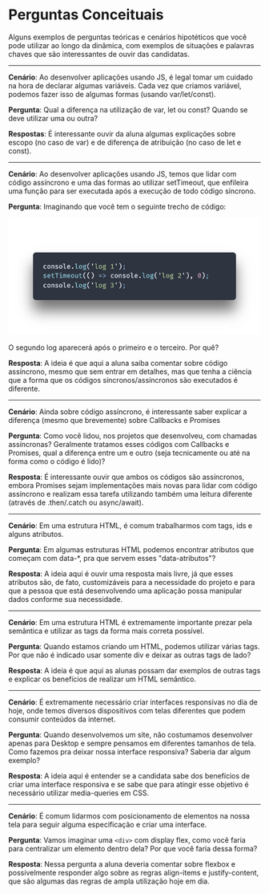 # Perguntas Conceituais

Alguns exemplos de perguntas teóricas e cenários hipotéticos que você pode utilizar ao longo da dinâmica, com exemplos de situações e palavras chaves que são interessantes de ouvir das candidatas.

---

**Cenário**: Ao desenvolver aplicações usando JS, é legal tomar um cuidado na hora de declarar algumas variáveis. Cada vez que criamos variável, podemos fazer isso de algumas formas (usando var/let/const).

**Pergunta**: Qual a diferença na utilização de var, let ou const? Quando se deve utilizar uma ou outra?

**Respostas**: É interessante ouvir da aluna algumas explicações sobre escopo (no caso de var) e de diferença de atribuição (no caso de let e const).

---

**Cenário**: Ao desenvolver aplicações usando JS, temos que lidar com código assíncrono e uma das formas ao utilizar setTimeout, que enfileira uma função para ser executada após a execução de todo código síncrono.

**Pergunta**: Imaginando que você tem o seguinte trecho de código:

![Pergunta conceitual 2](./images/06-perguntas-conceituais/01.png)

O segundo log aparecerá após o primeiro e o terceiro. Por quê?

**Resposta**: A ideia é que aqui a aluna saiba comentar sobre código assíncrono, mesmo que sem entrar em detalhes, mas que tenha a ciência que a forma que os códigos síncronos/assíncronos são executados é diferente.

---

**Cenário**: Ainda sobre código assíncrono, é interessante saber explicar a diferença (mesmo que brevemente) sobre Callbacks e Promises

**Pergunta**: Como você lidou, nos projetos que desenvolveu, com chamadas assíncronas? Geralmente tratamos esses códigos com Callbacks e Promises, qual a diferença entre um e outro (seja tecnicamente ou até na forma como o código é lido)?

**Resposta**: É interessante ouvir que ambos os códigos são assíncronos, embora Promises sejam implementações mais novas para lidar com código assíncrono e realizam essa tarefa utilizando também uma leitura diferente (através de .then/.catch ou async/await).

---

**Cenário**: Em uma estrutura HTML, é comum trabalharmos com tags, ids e alguns atributos.

**Pergunta**: Em algumas estruturas HTML podemos encontrar atributos que começam com data-*, pra que servem esses "data-atributos"?

**Resposta**: A ideia aqui é ouvir uma resposta mais livre, já que esses atributos são, de fato, customizáveis para a necessidade do projeto e para que a pessoa que está desenvolvendo uma aplicação possa manipular dados conforme sua necessidade.

---

**Cenário**: Em uma estrutura HTML é extremamente importante prezar pela semântica e utilizar as tags da forma mais correta possível.

**Pergunta**: Quando estamos criando um HTML, podemos utilizar várias tags. Por que não é indicado usar somente div e deixar as outras tags de lado?

**Resposta**: A ideia é que aqui as alunas possam dar exemplos de outras tags e explicar os benefícios de realizar um HTML semântico.

---

**Cenário**: É extremamente necessário criar interfaces responsivas no dia de hoje, onde temos diversos dispositivos com telas diferentes que podem consumir conteúdos da internet.

**Pergunta**: Quando desenvolvemos um site, não costumamos desenvolver apenas para Desktop e sempre pensamos em diferentes tamanhos de tela. Como fazemos pra deixar nossa interface responsiva? Saberia dar algum exemplo?

**Resposta**: A ideia aqui é entender se a candidata sabe dos benefícios de criar uma interface responsiva e se sabe que para atingir esse objetivo é necessário utilizar media-queries em CSS.

---

**Cenário**: É comum lidarmos com posicionamento de elementos na nossa tela para seguir alguma especificação e criar uma interface.

**Pergunta**: Vamos imaginar uma `<div>` com display flex, como você faria para centralizar um elemento dentro dela? Por que você faria dessa forma?

**Resposta**: Nessa pergunta a aluna deveria comentar sobre flexbox e possivelmente responder algo sobre as regras align-items e justify-content, que são algumas das regras de ampla utilização hoje em dia.
